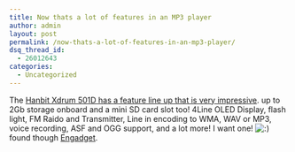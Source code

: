 ```yaml
---
title: Now thats a lot of features in an MP3 player
author: admin
layout: post
permalink: /now-thats-a-lot-of-features-in-an-mp3-player/
dsq_thread_id:
  - 26012643
categories:
  - Uncategorized
---
```

The [Hanbit Xdrum 501D has a feature line up that is very impressive][1]. up to 2Gb storage onboard and a mini SD card slot too! 4Line OLED Display, flash light, FM Raido and Transmitter, Line in encoding to WMA, WAV or MP3, voice recording, ASF and OGG support, and a lot more! I want one! <img src="http://blog.lotas-smartman.net/wp-includes/images/smilies/icon_smile.gif" alt=":)" class="wp-smiley" /> found though [Engadget][1].

 [1]: http://www.dapreview.net/comment.php?comment.news.1136